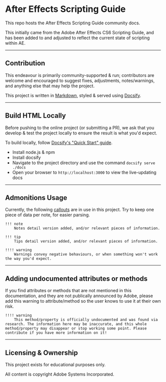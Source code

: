 # After Effects Scripting Guide

This repo hosts the After Effects Scripting Guide community docs.

This initially came from the Adobe After Effects CS6 Scripting Guide, and has been added to and adjusted to reflect the current state of scripting within AE.

---

## Contribution

This endeavour is primarily community-supported & run; contributors are welcome and encouraged to suggest fixes, adjustments, notes/warnings, and anything else that may help the project.

This project is written in [Markdown](https://en.wikipedia.org/wiki/Markdown), styled & served using [Docsify](https://docsify.js.org).

---

## Build HTML Locally

Before pushing to the online project (or submitting a PR), we ask that you develop & test the project locally to ensure the result is what you'd expect.

To build locally, follow [Docsify's "Quick Start" guide](https://docsify.js.org/#/quickstart).

- Install node.js & npm
- Install docsify
- Navigate to the project directory and use the command `docsify serve ./docs`
- Open your browser to `http://localhost:3000` to view the live-updating docs

---

## Admonitions Usage

Currently, the following [callouts](https://docsify.js.org/#/helpers?id=important-content) are in use in this project. Try to keep one piece of data per note, for easier parsing.

```
!!! note
    Notes detail version added, and/or relevant pieces of information.

!!! tip
    Tips detail version added, and/or relevant pieces of information.

!!!! warning
    Warnings convey negative behaviours, or when something won't work the way you'd expect.
```

---

## Adding undocumented attributes or methods

If you find attributes or methods that are not mentioned in this documentation, and they are not publically announced by Adobe, please add this warning to attribute/method so the user knows to use it at their own risk.

```
!!!! warning
    This method/property is officially undocumented and was found via research. The information here may be inaccurate, and this whole method/property may disappear or stop working some point. Please contribute if you have more information on it!
```

---

## Licensing & Ownership

This project exists for educational purposes only.

All content is copyright Adobe Systems Incorporated.
